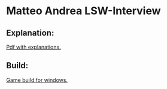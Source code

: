 # Matteo Andrea LSW-Interview

## Explanation:

[Pdf with explanations.](https://github.com/matteoandrea/LSW-Interview/blob/main/Doc/Matteo_Andrea_LSW_Interview.pdf)

## Build:

[Game build for windows.](https://github.com/matteoandrea/LSW-Interview/tree/main/lsw_build)

